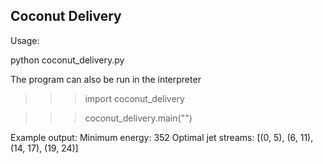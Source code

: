 ## Coconut Delivery

Usage:

python coconut_delivery.py <inputfile>

The program can also be run in the interpreter
>>> import coconut_delivery

>>> coconut_delivery.main("<inputfile>")


Example output:
Minimum energy: 352
Optimal jet streams: [(0, 5), (6, 11), (14, 17), (19, 24)]


